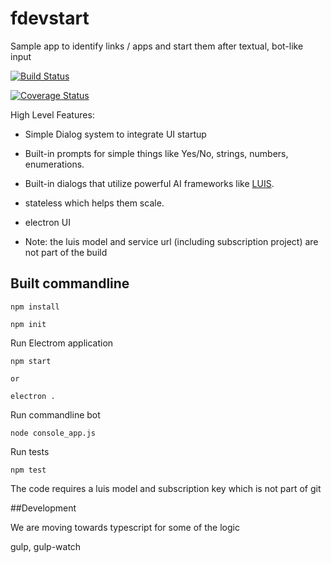 # fdevstart

Sample app to identify links / apps and start them after textual, bot-like input

[![Build Status](https://travis-ci.org/jfseb/fdevstart.svg?branch=master)](https://travis-ci.org/jfseb/fdevstart)

[![Coverage Status](https://coveralls.io/repos/github/jfseb/fdevstart/badge.svg)](https://coveralls.io/github/jfseb/fdevstart)

High Level Features:

* Simple Dialog system to integrate UI startup
* Built-in prompts for simple things like Yes/No, strings, numbers, enumerations.
* Built-in dialogs that utilize powerful AI frameworks like [LUIS](http://luis.ai).
* stateless which helps them scale.
* electron UI

* Note: the luis model and service url (including subscription project) are not part of the build

## Built commandline

    npm install

    npm init

Run Electrom application

    npm start

    or

	electron .


Run commandline bot

    node console_app.js

Run tests

	npm test



The code requires a luis model and subscription key which is not part of git


##Development

We are moving towards typescript for some of the logic

gulp, gulp-watch



